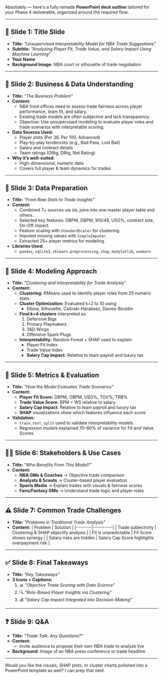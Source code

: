 Absolutely — here's a fully remade **PowerPoint deck outline** tailored for your Phase 4 deliverable, organized around the required flow:

---

## 🎯 **Slide 1: Title Slide**
- **Title:** *"Unsupervised Interpretability Model for NBA Trade Suggestions"*
- **Subtitle:** *"Analyzing Player Fit, Trade Value, and Salary Impact Using Machine Learning"*
- **Your Name**
- **Background Image:** NBA court or silhouette of trade negotiation

---

## 💼 **Slide 2: Business & Data Understanding**
- **Title:** *"The Business Problem"*
- **Content:**
  - NBA front offices need to assess trade fairness across player performance, team fit, and salary.
  - Existing trade models are often subjective and lack transparency.
  - Objective: Use unsupervised modeling to evaluate player roles and trade scenarios with interpretable scoring.
- **Data Sources Used:**
  - Player stats (Per 36, Per 100, Advanced)
  - Play-by-play tendencies (e.g., Bad Pass, Lost Ball)
  - Salary and contract details
  - Team ratings (ORtg, DRtg, Net Rating)
- **Why it’s well-suited:**
  - High-dimensional, numeric data
  - Covers full player & team dynamics for trades

---

## 🧹 **Slide 3: Data Preparation**
- **Title:** *"From Raw Stats to Trade Insights"*
- **Content:**
  - Combined 7+ sources via `SQL` joins into one master player table and others.
  - Selected key features: OBPM, DBPM, WS/48, USG%, contract size, On-Off impact.
  - Feature scaling with `StandardScaler` for clustering.
  - Imputed missing values with `SimpleImputer`.
  - Extracted 25+ player metrics for modeling.
- **Libraries Used:**
  - `pandas`, `sqlite3`, `sklearn.preprocessing`, `shap`, `matplotlib`, `seaborn`

---

## 🧠 **Slide 4: Modeling Approach**
- **Title:** *"Clustering and Interpretability for Trade Analysis"*
- **Content:**
  - **Clustering:** KMeans used to identify player roles from 25 numeric stats.
  - **Cluster Optimization:** Evaluated k=2 to 10 using:
    - Elbow, Silhouette, Calinski-Harabasz, Davies-Bouldin
  - **Final k=4 clusters** interpreted as:
    1. Defensive Bigs
    2. Primary Playmakers
    3. 3&D Wings
    4. Offensive Spark Plugs
  - **Interpretability:** Random Forest + SHAP used to explain:
    - Player Fit Index
    - Trade Value Index
    - **Salary Cap Impact:** Relative to team payroll and luxury tax


---

## 🧾 **Slide 5: Metrics & Evaluation**
- **Title:** *"How the Model Evaluates Trade Scenarios"*
- **Content:**
  - **Player Fit Score:** DBPM, OBPM, USG%, TOV%, TRB%
  - **Trade Value Score:** BPM + WS relative to salary
  - **Salary Cap Impact:** Relative to team payroll and luxury tax
  - **SHAP** visualizations show which features influence each score
- **Validation:**
  - `train_test_split` used to validate interpretability models
  - Regression models explained 70–80% of variance for Fit and Value Scores

---

## 🧑‍💼 **Slide 6: Stakeholders & Use Cases**
- **Title:** *"Who Benefits From This Model?"*
- **Content:**
  - **NBA GMs & Coaches** → Objective trade comparison
  - **Analysts & Scouts** → Cluster-based player evaluation
  - **Sports Media** → Explain trades with visuals & fairness scores
  - **Fans/Fantasy GMs** → Understand trade logic and player roles

---

## ⚠️ **Slide 7: Common Trade Challenges**
- **Title:** *"Problems in Traditional Trade Analysis"*
- **Content:**
  | Problem | Solution |
  |--------|----------|
  | Trade subjectivity | Clustering & SHAP objectify analysis |
  | Fit is unpredictable | Fit Score shows synergy |
  | Salary risks are hidden | Salary Cap Score highlights overpayment risk |

---

## ✅ **Slide 8: Final Takeaways**
- **Title:** *"Key Takeaways"*
- **3 Icons + Captions:**
  1. 📊 *"Objective Trade Scoring with Data Science"*
  2. 🔍 *"Role-Based Player Insights via Clustering"*
  3. 💰 *"Salary Cap Impact Integrated into Decision-Making"*

---

## ❓ **Slide 9: Q&A**
- **Title:** *"Trade Talk: Any Questions?"*
- **Content:**
  - Invite audience to propose their own NBA trade to analyze live
- **Background:** Image of an NBA press conference or trade headline

---

Would you like the visuals, SHAP plots, or cluster charts polished into a PowerPoint template as well? I can prep that next.